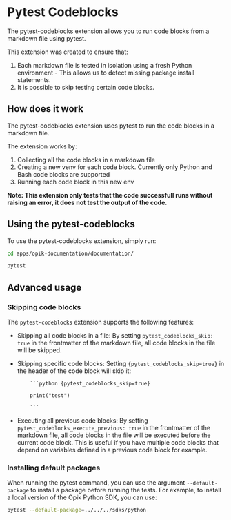 # Pytest Codeblocks

The pytest-codeblocks extension allows you to run code blocks from a markdown file using pytest.

This extension was created to ensure that:

1. Each markdown file is tested in isolation using a fresh Python environment - This allows us to detect missing package install statements.
2. It is possible to skip testing certain code blocks.

## How does it work

The pytest-codeblocks extension uses pytest to run the code blocks in a markdown file.

The extension works by:

1. Collecting all the code blocks in a markdown file
2. Creating a new venv for each code block. Currently only Python and Bash code blocks are supported
3. Running each code block in this new env

**Note: This extension only tests that the code successfull runs without raising an error, it does not test the output of the code.**

## Using the pytest-codeblocks

To use the pytest-codeblocks extension, simply run:

```bash
cd apps/opik-documentation/documentation/

pytest
```

## Advanced usage

### Skipping code blocks

The `pytest-codeblocks` extension supports the following features:

- Skipping all code blocks in a file: By setting `pytest_codeblocks_skip: true` in the frontmatter of the markdown file, all code blocks in the file will be skipped.

- Skipping specific code blocks: Setting `{pytest_codeblocks_skip=true}` in the header of the code block will skip it:

  ````
      ```python {pytest_codeblocks_skip=true}

      print("test")

      ```
  ````

- Executing all previous code blocks: By setting `pytest_codeblocks_execute_previous: true` in the frontmatter of the markdown file, all code blocks in the file will be executed before the current code block. This is useful if you have multiple code blocks that depend on variables defined in a previous code block for example.

### Installing default packages

When running the pytest command, you can use the argument `--default-package` to install a package before running the tests. For example, to install a local version of the Opik Python SDK, you can use:

```bash
pytest --default-package=../../../sdks/python
```
